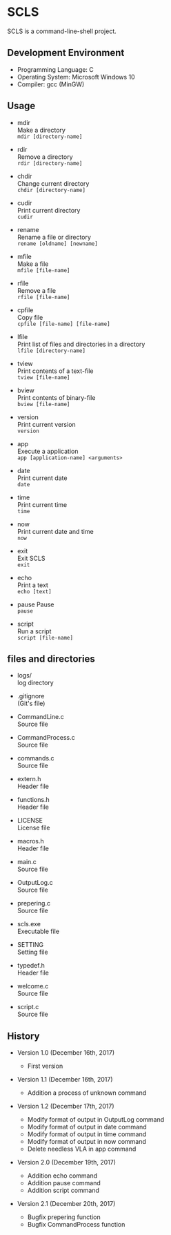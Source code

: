 SCLS
====
SCLS is a command-line-shell project.

Development Environment
-----------------------------
* Programming Language: C  
* Operating System: Microsoft Windows 10  
* Compiler: gcc (MinGW)  

Usage
-------
* mdir  
Make a directory  
`mdir [directory-name]`  

* rdir  
Remove a directory  
`rdir [directory-name]`  

* chdir  
Change current directory  
`chdir [directory-name]`  

* cudir  
Print current directory  
`cudir`  

* rename  
Rename a file or directory  
`rename [oldname] [newname]`  

* mfile  
Make a file  
`mfile [file-name]`  

* rfile  
Remove a file  
`rfile [file-name]`  

* cpfile  
Copy file  
`cpfile [file-name] [file-name]`  

* lfile  
Print list of files and directories in a directory  
`lfile [directory-name]`  

* tview  
Print contents of a text-file  
`tview [file-name]`  

* bview  
Print contents of binary-file  
`bview [file-name]`  

* version  
Print current version  
`version`  

* app  
Execute a application  
`app [application-name] <arguments>`  

* date  
Print current date  
`date`  

* time  
Print current time  
`time`  

* now  
Print current date and time  
`now`  

* exit  
Exit SCLS  
`exit`  

* echo  
Print a text  
`echo [text]`  

* pause
Pause  
`pause`  

* script  
Run a script  
`script [file-name]`  

files and directories
---------------------
* logs/  
log directory  

* .gitignore  
(Git's file)  

* CommandLine.c  
Source file  

* CommandProcess.c  
Source file  

* commands.c  
Source file  

* extern.h  
Header file  

* functions.h  
Header file  

* LICENSE  
License file  

* macros.h  
Header file  

* main.c  
Source file  

* OutputLog.c  
Source file  

* prepering.c  
Source file  

* scls.exe  
Executable file  

* SETTING  
Setting file  

* typedef.h  
Header file  

* welcome.c  
Source file  

* script.c  
Source file  

History
--------
* Version 1.0 (December 16th, 2017)  
	* First version  

* Version 1.1 (December 16th, 2017)  
	* Addition a process of unknown command  

* Version 1.2 (December 17th, 2017)  
	* Modify format of output in OutputLog command  
	* Modify format of output in date command  
	* Modify format of output in time command  
	* Modify format of output in now command  
	* Delete needless VLA in app command 
	
* Version 2.0 (December 19th, 2017)  
	* Addition echo command  
	* Addition pause command  
	* Addition script command   

* Version 2.1 (December 20th, 2017)  
	* Bugfix prepering function
	* Bugfix CommandProcess function
